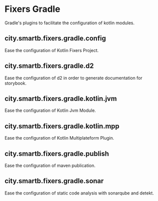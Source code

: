 # Fixers Gradle 

Gradle's plugins to facilitate the configuration of kotlin modules.

## city.smartb.fixers.gradle.config
Ease the configuration of Kotlin Fixers Project.

## city.smartb.fixers.gradle.d2
Ease the configuration of d2 in order to generate documentation for storybook.

## city.smartb.fixers.gradle.kotlin.jvm
Ease the configuration of Kotlin Jvm Module.

## city.smartb.fixers.gradle.kotlin.mpp
Ease the configuration of Kotlin Multiplateform Plugin.


## city.smartb.fixers.gradle.publish
Ease the configuration of maven publication.

## city.smartb.fixers.gradle.sonar
Ease the configuration of static code analysis with sonarqube and detekt.

